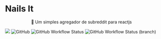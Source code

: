 <h1 align="left">Nails It</h1>
<p align="center">🚀 Um simples agregador de subreddit para reactjs</p>
<div>
	<img src="https://img.shields.io/github/last-commit/lmansoldo/nails-it">
	<img alt="GitHub" src="https://img.shields.io/github/license/lmansoldo/nails-it">
	<img alt="GitHub Workflow Status" src="https://img.shields.io/github/workflow/status/lmansoldo/nails-it/Build%20and%20Deploy">
	<img alt="GitHub Workflow Status (branch)" src="https://img.shields.io/github/workflow/status/lmansoldo/nails-it/Build%20and%20Deploy/main">
</div>
<br/>